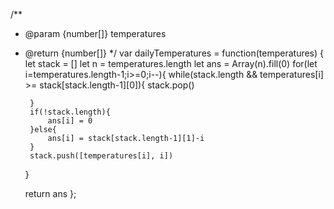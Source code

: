 /**
 * @param {number[]} temperatures
 * @return {number[]}
 */
var dailyTemperatures = function(temperatures) {
   let stack = []
    let n = temperatures.length
    let ans = Array(n).fill(0)
    for(let i=temperatures.length-1;i>=0;i--){
        while(stack.length && temperatures[i] >= stack[stack.length-1][0]){
            stack.pop()
            
        }
        if(!stack.length){
            ans[i] = 0
        }else{
            ans[i] = stack[stack.length-1][1]-i
        }
        stack.push([temperatures[i], i])
    }

    return ans
};